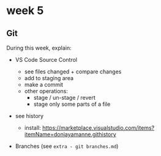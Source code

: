 
# week 5



## Git 

During this week, explain:

- VS Code Source Control
  - see files changed + compare changes
  - add to staging area
  - make a commit
  - other operations:
    - stage / un-stage / revert
    - stage only some parts of a file

- see history
  - install: https://marketplace.visualstudio.com/items?itemName=donjayamanne.githistory

- Branches (see `extra - git branches.md`)




